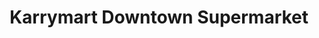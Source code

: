 ---
title: "Karrymart Downtown Supermarket"
url: /nairobi/karrymart-downtown-supermarket/
shop: Supermarkt
---